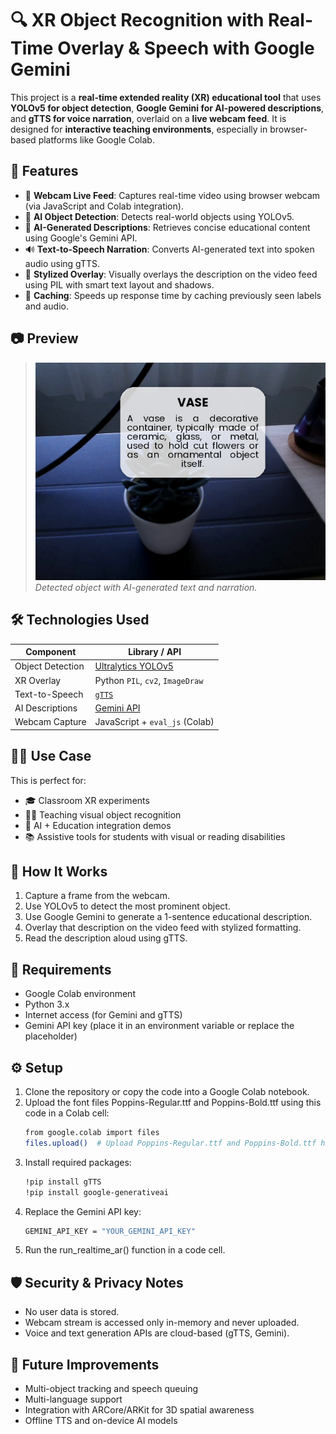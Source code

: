 # 🔍 XR Object Recognition with Real-Time Overlay & Speech with Google Gemini

This project is a **real-time extended reality (XR) educational tool** that uses **YOLOv5 for object detection**, **Google Gemini for AI-powered descriptions**, and **gTTS for voice narration**, overlaid on a **live webcam feed**. It is designed for **interactive teaching environments**, especially in browser-based platforms like Google Colab.

## 🚀 Features

- 📸 **Webcam Live Feed**: Captures real-time video using browser webcam (via JavaScript and Colab integration).
- 🧠 **AI Object Detection**: Detects real-world objects using YOLOv5.
- 🧾 **AI-Generated Descriptions**: Retrieves concise educational content using Google's Gemini API.
- 🔊 **Text-to-Speech Narration**: Converts AI-generated text into spoken audio using gTTS.
- 🎨 **Stylized Overlay**: Visually overlays the description on the video feed using PIL with smart text layout and shadows.
- 🧠 **Caching**: Speeds up response time by caching previously seen labels and audio.

## 📷 Preview

> ![Example Output](preview.png)  
> *Detected object with AI-generated text and narration.*

## 🛠️ Technologies Used

| Component        | Library / API                        |
|------------------|------------------------------------|
| Object Detection | [Ultralytics YOLOv5](https://github.com/ultralytics/yolov5) |
| XR Overlay       | Python `PIL`, `cv2`, `ImageDraw`   |
| Text-to-Speech   | [`gTTS`](https://pypi.org/project/gTTS/) |
| AI Descriptions  | [Gemini API](https://ai.google.dev)|
| Webcam Capture   | JavaScript + `eval_js` (Colab)     |

## 🧑‍🏫 Use Case

This is perfect for:
- 🎓 Classroom XR experiments
- 👩‍🏫 Teaching visual object recognition
- 🤖 AI + Education integration demos
- 📚 Assistive tools for students with visual or reading disabilities

## 🧪 How It Works

1. Capture a frame from the webcam.
2. Use YOLOv5 to detect the most prominent object.
3. Use Google Gemini to generate a 1-sentence educational description.
4. Overlay that description on the video feed with stylized formatting.
5. Read the description aloud using gTTS.

## 🧰 Requirements

- Google Colab environment
- Python 3.x
- Internet access (for Gemini and gTTS)
- Gemini API key (place it in an environment variable or replace the placeholder)

## ⚙️ Setup

1. Clone the repository or copy the code into a Google Colab notebook.
2. Upload the font files Poppins-Regular.ttf and Poppins-Bold.ttf using this code in a Colab cell:
    ```bash
   from google.colab import files
   files.upload()  # Upload Poppins-Regular.ttf and Poppins-Bold.ttf here
3. Install required packages:
   ```bash
   !pip install gTTS
   !pip install google-generativeai
4. Replace the Gemini API key:
   ```bash
   GEMINI_API_KEY = "YOUR_GEMINI_API_KEY"
5. Run the run_realtime_ar() function in a code cell.

## 🛡️ Security & Privacy Notes
- No user data is stored.
- Webcam stream is accessed only in-memory and never uploaded.
- Voice and text generation APIs are cloud-based (gTTS, Gemini).

## 🧠 Future Improvements
- Multi-object tracking and speech queuing
- Multi-language support
- Integration with ARCore/ARKit for 3D spatial awareness
- Offline TTS and on-device AI models
